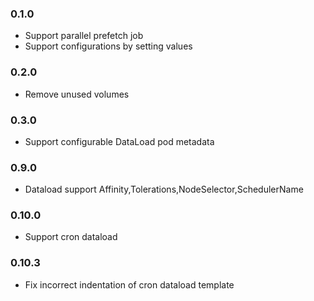 ### 0.1.0

- Support parallel prefetch job
- Support configurations by setting values

### 0.2.0

- Remove unused volumes

### 0.3.0

- Support configurable DataLoad pod metadata

### 0.9.0
- Dataload support Affinity,Tolerations,NodeSelector,SchedulerName

### 0.10.0
- Support cron dataload

### 0.10.3
- Fix incorrect indentation of cron dataload template
